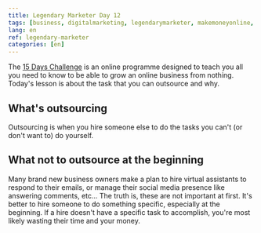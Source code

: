```yaml
---
title: Legendary Marketer Day 12
tags: [business, digitalmarketing, legendarymarketer, makemoneyonline, onlinebusiness, 15dayschallenge, outsourcing]
lang: en
ref: legendary-marketer
categories: [en]
---
```

The [15 Days Challenge][1] is an online programme designed to teach you all you need to know to be able to grow an online business from nothing.
Today's lesson is about the task that you can outsource and why.

[1]: https://bit.ly/15daysonly "Start the 15 days challenge now"

## What's outsourcing

Outsourcing is when you hire someone else to do the tasks you can't (or don't want to) do yourself.

## What not to outsource at the beginning

Many brand new business owners make a plan to hire virtual assistants to respond to their emails, or manage their social media presence like answering comments, etc... The truth is, these are not important at first. It's better to hire someone to do something specific, especially at the beginning. If a hire doesn't have a specific task to accomplish, you're most likely wasting their time and your money.
